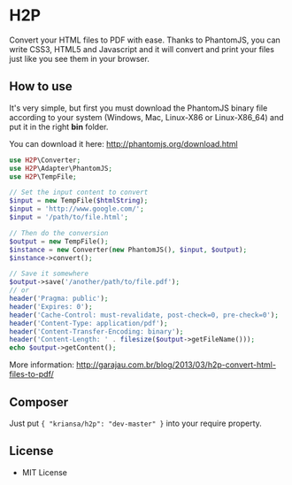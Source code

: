 # H2P

Convert your HTML files to PDF with ease. Thanks to PhantomJS, you can write CSS3, HTML5 and Javascript and it will convert and print your files just like you see them in your browser.

## How to use

It's very simple, but first you must download the PhantomJS binary file according to your system (Windows, Mac, Linux-X86 or Linux-X86_64) and put it in the right **bin** folder.

You can download it here: http://phantomjs.org/download.html

```php
use H2P\Converter;
use H2P\Adapter\PhantomJS;
use H2P\TempFile;

// Set the input content to convert
$input = new TempFile($htmlString);
$input = 'http://www.google.com/';
$input = '/path/to/file.html';

// Then do the conversion
$output = new TempFile();
$instance = new Converter(new PhantomJS(), $input, $output);
$instance->convert();

// Save it somewhere
$output->save('/another/path/to/file.pdf');
// or
header('Pragma: public');
header('Expires: 0');
header('Cache-Control: must-revalidate, post-check=0, pre-check=0');
header('Content-Type: application/pdf');
header('Content-Transfer-Encoding: binary');
header('Content-Length: ' . filesize($output->getFileName()));
echo $output->getContent();
```

More information: http://garajau.com.br/blog/2013/03/h2p-convert-html-files-to-pdf/

## Composer

Just put `{ "kriansa/h2p": "dev-master" }` into your require property.

## License

* MIT License
